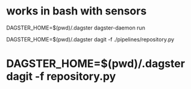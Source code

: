 # works in bash with sensors

DAGSTER_HOME=$(pwd)/.dagster dagster-daemon run

DAGSTER_HOME=$(pwd)/.dagster dagit -f ./pipelines/repository.py





# DAGSTER_HOME=$(pwd)/.dagster dagit -f repository.py





